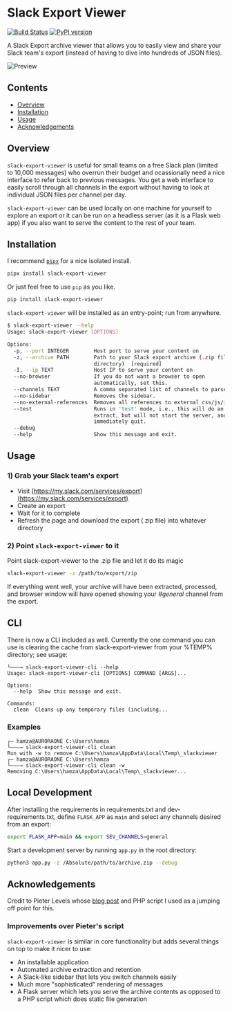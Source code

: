 # Slack Export Viewer

[![Build Status](https://travis-ci.org/hfaran/slack-export-viewer.svg?branch=master)](https://travis-ci.org/hfaran/slack-export-viewer)
[![PyPI version](https://badge.fury.io/py/slack-export-viewer.svg)](http://badge.fury.io/py/slack-export-viewer)

A Slack Export archive viewer that allows you to easily view and share your 
Slack team's export (instead of having to dive into hundreds of JSON files).

![Preview](screenshot.png)


## Contents

* [Overview](#overview)
* [Installation](#installation)
* [Usage](#usage)
* [Acknowledgements](#acknowledgements)

## Overview

`slack-export-viewer` is useful for small teams on a free Slack plan (limited to 10,000 messages) who overrun their budget and ocassionally need a nice interface to refer back to previous messages. You get a web interface to easily scroll through all channels in the export without having to look at individual JSON files per channel per day.

`slack-export-viewer` can be used locally on one machine for yourself to explore an export or it can be run on a headless server (as it is a Flask web app) if you also want to serve the content to the rest of your team.


## Installation

I recommend [`pipx`](https://github.com/pipxproject/pipx) for a nice
isolated install.

```bash
pipx install slack-export-viewer
```

Or just feel free to use `pip` as you like.

```bash
pip install slack-export-viewer
```

`slack-export-viewer` will be installed as an entry-point; run from anywhere.

```bash
$ slack-export-viewer --help
Usage: slack-export-viewer [OPTIONS]

Options:
  -p, --port INTEGER        Host port to serve your content on
  -z, --archive PATH        Path to your Slack export archive (.zip file or
                            directory)  [required]
  -I, --ip TEXT             Host IP to serve your content on
  --no-browser              If you do not want a browser to open
                            automatically, set this.
  --channels TEXT           A comma separated list of channels to parse.
  --no-sidebar              Removes the sidebar.
  --no-external-references  Removes all references to external css/js/images.
  --test                    Runs in 'test' mode, i.e., this will do an archive
                            extract, but will not start the server, and
                            immediately quit.
  --debug
  --help                    Show this message and exit.
```


## Usage

### 1) Grab your Slack team's export

* Visit [https://my.slack.com/services/export](https://my.slack.com/services/export)
* Create an export
* Wait for it to complete
* Refresh the page and download the export (.zip file) into whatever directory

### 2) Point `slack-export-viewer` to it

Point slack-export-viewer to the .zip file and let it do its magic

```bash
slack-export-viewer -z /path/to/export/zip
```

If everything went well, your archive will have been extracted, processed, and browser window will have opened showing your *#general* channel from the export.

## CLI

There is now a CLI included as well. Currently the one command you can use is clearing the cache from slack-export-viewer from your %TEMP% directory; see usage:

```
└———→ slack-export-viewer-cli --help
Usage: slack-export-viewer-cli [OPTIONS] COMMAND [ARGS]...

Options:
  --help  Show this message and exit.

Commands:
  clean  Cleans up any temporary files (including...
```

### Examples

```
┌— hamza@AURORAONE C:\Users\hamza
└———→ slack-export-viewer-cli clean
Run with -w to remove C:\Users\hamza\AppData\Local\Temp\_slackviewer
┌— hamza@AURORAONE C:\Users\hamza
└———→ slack-export-viewer-cli clean -w
Removing C:\Users\hamza\AppData\Local\Temp\_slackviewer...
```

## Local Development

After installing the requirements in requirements.txt and dev-requirements.txt, 
define `FLASK_APP` as `main` and select any channels desired from an export:

```bash
export FLASK_APP=main && export SEV_CHANNELS=general
```

Start a development server by running `app.py` in the root directory:

```bash
python3 app.py -z /Absolute/path/to/archive.zip --debug
```

## Acknowledgements

Credit to Pieter Levels whose [blog post](https://levels.io/slack-export-to-html/) and PHP script I used as a jumping off point for this.

### Improvements over Pieter's script

 `slack-export-viewer` is similar in core functionality but adds several things on top to make it nicer to use:

* An installable application
* Automated archive extraction and retention
* A Slack-like sidebar that lets you switch channels easily
* Much more "sophisticated" rendering of messages
* A Flask server which lets you serve the archive contents as opposed to a PHP script which does static file generation
